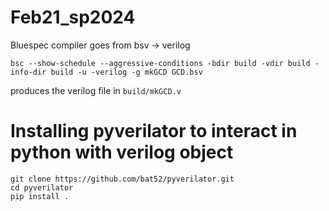 # Feb21_sp2024

Bluespec compiler goes from bsv -> verilog 
```
bsc --show-schedule --aggressive-conditions -bdir build -vdir build -info-dir build -u -verilog -g mkGCD GCD.bsv
```
produces the verilog file in `build/mkGCD.v`



# Installing pyverilator to interact in python with verilog object

```
git clone https://github.com/bat52/pyverilator.git
cd pyverilator
pip install .
```
